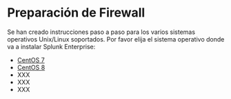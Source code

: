 # Preparación de Firewall

Se han creado instrucciones paso a paso para los varios sistemas operativos Unix/Linux soportados. Por favor elija el sistema operativo donde va a instalar Splunk Enterprise:

* [CentOS 7](https://github.com/splunkcep/splunk_platform/blob/main/OS_preparation/CentOS7_ES.md)
* [CentOS 8](https://github.com/splunkcep/splunk_platform/blob/main/OS_preparation/CentOS8_ES.md)
* XXX
* XXX
* XXX
